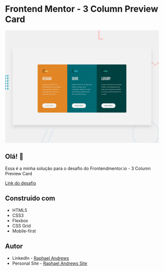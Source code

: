 # Frontend Mentor - 3 Column Preview Card

![Design preview for the 3 Column Preview Card coding challenge](./design/desktop-preview.jpg)

## Olá! 👋

Essa é a minha solução para o desafio do Frontendmentor.io - 3 Column Preview Card

[Link do desafio](https://www.frontendmentor.io/challenges/3column-preview-card-component-pH92eAR2-/hub/3column-preview-card-component-H1ZkLJ9H5)

## Construído com

- HTML5
- CSS3
- Flexbox
- CSS Grid
- Mobile-first

## Autor

- LinkedIn - [Raphael Andrews](https://www.linkedin.com/in/raphael-andrews/)
- Personal Site - [Raphael Andrews Site](https://raphaelandrews.github.io/andrews)